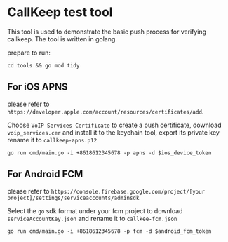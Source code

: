 # CallKeep test tool

This tool is used to demonstrate the basic push process for verifying callkeep. The tool is written in golang.

prepare to run:

`cd tools && go mod tidy`

## For iOS APNS

please refer to `https://developer.apple.com/account/resources/certificates/add`.

Choose `VoIP Services Certificate` to create a push certificate, download `voip_services.cer` and install it to the keychain tool, export its private key rename it to `callkeep-apns.p12`

`go run cmd/main.go -i +8618612345678 -p apns -d $ios_device_token`

## For Android FCM

please refer to `https://console.firebase.google.com/project/[your project]/settings/serviceaccounts/adminsdk`

Select the `go` sdk format under your fcm project to download `serviceAccountKey.json` and rename it to `callkee-fcm.json`

`go run cmd/main.go -i +8618612345678 -p fcm -d $android_fcm_token`
